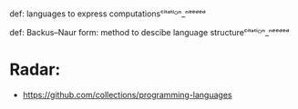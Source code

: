 def: languages to express computationsᶜⁱᵗᵃᵗⁱᴼⁿ_ⁿᵉᵉᵈᵉᵈ

def: Backus–Naur form: method to descibe language structureᶜⁱᵗᵃᵗⁱᴼⁿ_ⁿᵉᵉᵈᵉᵈ

# Radar:
* https://github.com/collections/programming-languages 